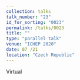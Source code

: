 ```yaml
---
collection: talks
talk_number: "23"
id_for_sorting: "0023"
permalink: /talks/0023
title: "" 
type: "parallel talk"
venue: "ICHEP 2020"
date: 07 /21
location: "Czech Republic"
---
```


Virtual
